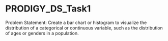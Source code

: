 # PRODIGY_DS_Task1
Problem Statement: Create a bar chart or histogram to visualize the distribution of a categorical or continuous variable, such as the distribution of ages or genders in a population.
